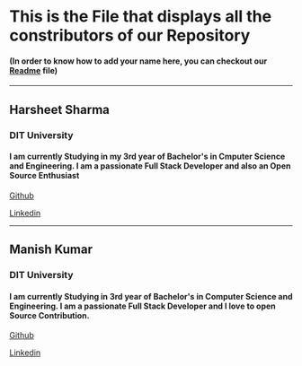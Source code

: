 # This is the File that displays all the constributors of our Repository
#### (In order to know how to add your name here, you can checkout our [Readme](./readme.md) file)

---------------------------------------------------------------------------------------------------

## Harsheet Sharma
### DIT University
#### I am currently Studying in my 3rd year of Bachelor's in Cmputer Science and Engineering. I am a passionate Full Stack Developer and also an Open Source Enthusiast
[Github](www.github.com/ab1123)

[Linkedin](https://www.linkedin.com/in/harsheet-sharma-78a432193/)

---

## Manish Kumar
### DIT University
#### I am currently Studying in 3rd year of Bachelor's in Computer Science and Engineering. I am a passionate Full Stack Developer and I love to open Source Contribution.
[Github](www.github.com/ManishMK1)

[Linkedin](https://www.linkedin.com/in/manish-kumar-899a83252/)
